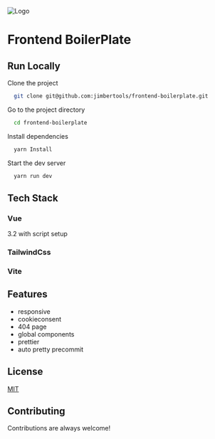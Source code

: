 
![Logo](https://sp-ao.shortpixel.ai/client/q_glossy,ret_img/https://jimber.io/wp-content/uploads/2020/10/logo.png)

    
# Frontend BoilerPlate



## Run Locally

Clone the project

```bash
  git clone git@github.com:jimbertools/frontend-boilerplate.git
```

Go to the project directory

```bash
  cd frontend-boilerplate
```

Install dependencies

```bash
  yarn Install
```

Start the dev server

```bash
  yarn run dev
```

  
## Tech Stack

### Vue

3.2 with script setup

### TailwindCss

### Vite
## Features

- responsive
- cookieconsent
- 404 page
- global components
- prettier
- auto pretty precommit

  
## License

[MIT](https://choosealicense.com/licenses/mit/)

  
## Contributing

Contributions are always welcome!
  
